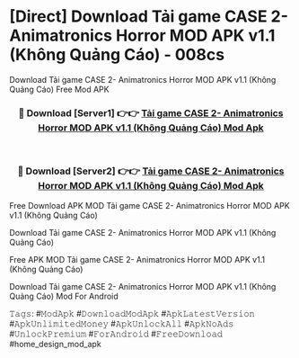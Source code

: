 # [Direct] Download Tải game CASE 2- Animatronics Horror MOD APK v1.1 (Không Quảng Cáo) - 008cs
Download Tải game CASE 2- Animatronics Horror MOD APK v1.1 (Không Quảng Cáo) Free Mod APK

<div align="center">
<h3>🔴 Download [Server1] 👉👉 <a href="https://apk-comot.site?title=Tải_game_CASE_2-_Animatronics_Horror_MOD_APK_v1.1_(Không_Quảng_Cáo)">Tải game CASE 2- Animatronics Horror MOD APK v1.1 (Không Quảng Cáo) Mod Apk</a></h3><br>

<h3>🔴 Download [Server2] 👉👉 <a href="https://apk-comot.site?title=Tải_game_CASE_2-_Animatronics_Horror_MOD_APK_v1.1_(Không_Quảng_Cáo)">Tải game CASE 2- Animatronics Horror MOD APK v1.1 (Không Quảng Cáo) Mod Apk</a></h3>
</div>


Free Download APK MOD Tải game CASE 2- Animatronics Horror MOD APK v1.1 (Không Quảng Cáo)

Download Tải game CASE 2- Animatronics Horror MOD APK v1.1 (Không Quảng Cáo) 

Free APK MOD Tải game CASE 2- Animatronics Horror MOD APK v1.1 (Không Quảng Cáo) 

Download Tải game CASE 2- Animatronics Horror MOD APK v1.1 (Không Quảng Cáo) Mod For Android

𝚃𝚊𝚐𝚜: #𝙼𝚘𝚍𝙰𝚙𝚔 #𝙳𝚘𝚠𝚗𝚕𝚘𝚊𝚍𝙼𝚘𝚍𝙰𝚙𝚔 #𝙰𝚙𝚔𝙻𝚊𝚝𝚎𝚜𝚝𝚅𝚎𝚛𝚜𝚒𝚘𝚗 #𝙰𝚙𝚔𝚄𝚗𝚕𝚒𝚖𝚒𝚝𝚎𝚍𝙼𝚘𝚗𝚎𝚢 #𝙰𝚙𝚔𝚄𝚗𝚕𝚘𝚌𝚔𝙰𝚕𝚕 #𝙰𝚙𝚔𝙽𝚘𝙰𝚍𝚜 #𝚄𝚗𝚕𝚘𝚌𝚔𝙿𝚛𝚎𝚖𝚒𝚞𝚖 #𝙵𝚘𝚛𝙰𝚗𝚍𝚛𝚘𝚒𝚍 #𝙵𝚛𝚎𝚎𝙳𝚘𝚠𝚗𝚕𝚘𝚊𝚍 #home_design_mod_apk